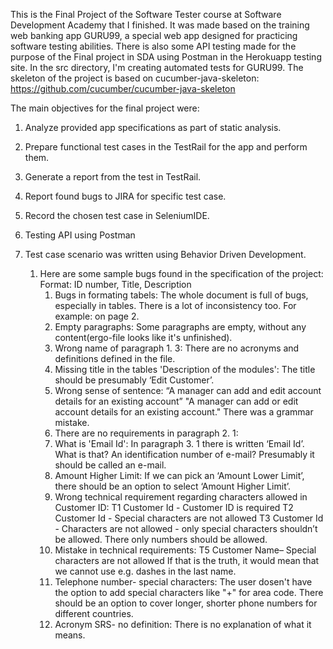 This is the Final Project of the Software Tester course at Software Development Academy that I finished.
It was made based on the training web banking app GURU99, a special web app designed for practicing software testing abilities.
There is also some API testing made for the purpose of the Final project in SDA using Postman in the Herokuapp testing site.
In the src directory, I'm creating automated tests for GURU99. The skeleton of the project is based on cucumber-java-skeleton: https://github.com/cucumber/cucumber-java-skeleton

The main objectives for the final project were:
1. Analyze provided  app specifications as part of static analysis.
2. Prepare functional test cases in the TestRail for the app and perform them.
3. Generate a report from the test in TestRail.
4. Report found bugs to JIRA for specific test case.
5. Record the chosen test case in SeleniumIDE.
6. Testing API using Postman
7. Test case scenario was written using Behavior Driven Development.


    1. Here are some sample bugs found in the specification of the project:
        Format:
        ID number, Title, 
        Description
        1. Bugs in formating tabels:
            The whole document is full of bugs, especially in tables. There is a lot of inconsistency too. For example: on page 2.
        2. Empty paragraphs:
            Some paragraphs are empty, without any content(ergo-file looks like it's unfinished).
        3. Wrong name of paragraph 1. 3:
            There are no acronyms and definitions defined in the file.
        4. Missing title in the tables 'Description of the modules':
            The title should be presumably ‘Edit Customer’.
        5. Wrong sense of sentence:
            “A manager can add and edit account details for an existing account”
            "A manager can add or edit account details for an existing account."
            There was a grammar mistake.
        6. There are no requirements in paragraph 2. 1:
        7. What is 'Email Id':
            In paragraph 3. 1 there is written ‘Email Id’. What is that? An identification number of e-mail? Presumably it should be called an e-mail.
        8. Amount Higher Limit:
            If we can pick an ‘Amount Lower Limit’, there should be an option to select ‘Amount Higher Limit’.
        9. Wrong technical requirement regarding characters allowed in Customer ID:
            T1    Customer Id - Customer ID is required 
            T2    Customer Id - Special characters are not allowed 
            T3    Customer Id - Characters are not allowed - only special characters shouldn’t be allowed. There only numbers should be allowed.
        10. Mistake in technical requirements:
            T5    Customer Name– Special characters are not allowed 
            If that is the truth, it would mean that we cannot use e.g. dashes in the last name.
        11.  Telephone number- special characters:
            The user dosen't have the option to add special characters like "+" for area code. There should be an option to cover longer, shorter phone numbers for different countries.
        12.  Acronym SRS- no definition:
            There is no explanation of what it means.


